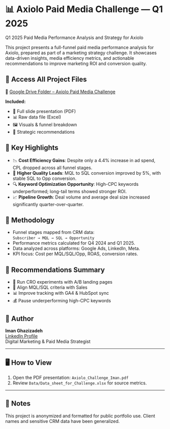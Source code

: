 

# 📊 Axiolo Paid Media Challenge — Q1 2025
Q1 2025 Paid Media Performance Analysis and Strategy for Axiolo 

This project presents a full-funnel paid media performance analysis for Axiolo, prepared as part of a marketing strategy challenge. It showcases data-driven insights, media efficiency metrics, and actionable recommendations to improve marketing ROI and conversion quality.

## 🔗 Access All Project Files

📁 [Google Drive Folder – Axiolo Paid Media Challenge](https://drive.google.com/drive/folders/1yoMPI-Xk1STldzJkLLKkEg8BrYNOhViz?usp=sharing)

**Included:**
- 🎯 Full slide presentation (PDF)
- 📊 Raw data file (Excel)
- 🖼️ Visuals & funnel breakdown
- 📝 Strategic recommendations


## 📌 Key Highlights

- 📉 **Cost Efficiency Gains**: Despite only a 4.4% increase in ad spend, CPL dropped across all funnel stages.
- 🧲 **Higher Quality Leads**: MQL to SQL conversion improved by 5%, with stable SQL to Opp conversion.
- 🔍 **Keyword Optimization Opportunity**: High-CPC keywords underperformed; long-tail terms showed stronger ROI.
- 📈 **Pipeline Growth**: Deal volume and average deal size increased significantly quarter-over-quarter.

## 🔬 Methodology

- Funnel stages mapped from CRM data:  
  `Subscriber → MQL → SQL → Opportunity`
- Performance metrics calculated for Q4 2024 and Q1 2025.
- Data analyzed across platforms: Google Ads, LinkedIn, Meta.
- KPI focus: Cost per MQL/SQL/Opp, ROAS, conversion rates.

## 🚀 Recommendations Summary

- 🧪 Run CRO experiments with A/B landing pages
- 🤝 Align MQL/SQL criteria with Sales
- 📊 Improve tracking with GA4 & HubSpot sync
- 💰 Pause underperforming high-CPC keywords

## 👤 Author

**Iman Ghazizadeh**  
[LinkedIn Profile](https://www.linkedin.com/in/iman-ghazizadeh/)  
Digital Marketing & Paid Media Strategist

---

## 🖥️ How to View

1. Open the PDF presentation: `Axiolo_Challenge_Iman.pdf`
2. Review `Data/Data_sheet_for_Challenge.xlsx` for source metrics.

---

## 📌 Notes

This project is anonymized and formatted for public portfolio use. Client names and sensitive CRM data have been generalized.

